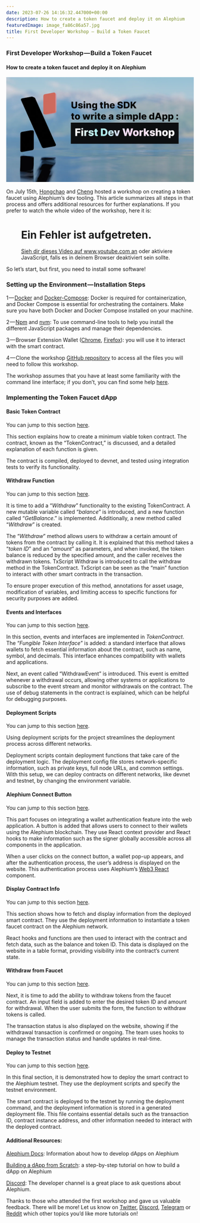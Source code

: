 ```yaml
---
date: 2023-07-26 14:16:32.447000+00:00
description: How to create a token faucet and deploy it on Alephium
featuredImage: image_fa86c86a57.jpg
title: First Developer Workshop — Build a Token Faucet
---
```


### First Developer Workshop — Build a Token Faucet

#### How to create a token faucet and deploy it on Alephium

![](image_fa86c86a57.jpg)

On July 15th, <a href="https://github.com/h0ngcha0" class="markup--anchor markup--p-anchor" data-href="https://github.com/h0ngcha0" rel="noopener" target="_blank">Hongchao</a> and <a href="https://twitter.com/wachmc" class="markup--anchor markup--p-anchor" data-href="https://twitter.com/wachmc" rel="noopener" target="_blank">Cheng</a> hosted a workshop on creating a token faucet using Alephium’s dev tooling. This article summarizes all steps in that process and offers additional resources for further explanations. If you prefer to watch the whole video of the workshop, here it is:

<figure id="8cea" class="graf graf--figure graf--iframe graf-after--p">

<h1 id="ein-fehler-ist-aufgetreten." class="message">Ein Fehler ist aufgetreten.</h1>
<a href="https://www.youtube.com/watch?v=YblUxEcXQuY" target="_blank">Sieh dir dieses Video auf www.youtube.com an</a> oder aktiviere JavaScript, falls es in deinem Browser deaktiviert sein sollte.
</figure>

So let’s start, but first, you need to install some software!

### Setting up the Environment — Installation Steps

1 — <a href="https://docs.docker.com/get-docker/" class="markup--anchor markup--p-anchor" data-href="https://docs.docker.com/get-docker/" rel="noopener" target="_blank">Docker</a> and <a href="https://docs.docker.com/compose/install/" class="markup--anchor markup--p-anchor" data-href="https://docs.docker.com/compose/install/" rel="noopener" target="_blank">Docker-Compose</a>: Docker is required for containerization, and Docker Compose is essential for orchestrating the containers. Make sure you have both Docker and Docker Compose installed on your machine.

2 — <a href="https://www.npmjs.com/" class="markup--anchor markup--p-anchor" data-href="https://www.npmjs.com/" rel="noopener" target="_blank">Npm</a> and <a href="https://github.com/nvm-sh/nvm" class="markup--anchor markup--p-anchor" data-href="https://github.com/nvm-sh/nvm" rel="noopener" target="_blank">nvm</a>: To use command-line tools to help you install the different JavaScript packages and manage their dependencies.

3 — Browser Extension Wallet (<a href="https://chrome.google.com/webstore/detail/alephium-extension-wallet/gdokollfhmnbfckbobkdbakhilldkhcj" class="markup--anchor markup--p-anchor" data-href="https://chrome.google.com/webstore/detail/alephium-extension-wallet/gdokollfhmnbfckbobkdbakhilldkhcj" rel="noopener" target="_blank">Chrome</a>, <a href="https://addons.mozilla.org/en-US/firefox/addon/alephiumextensionwallet/" class="markup--anchor markup--p-anchor" data-href="https://addons.mozilla.org/en-US/firefox/addon/alephiumextensionwallet/" rel="noopener" target="_blank">Firefox</a>): you will use it to interact with the smart contract.

4 — Clone the workshop <a href="https://github.com/alephium/dev-workshop-01" class="markup--anchor markup--p-anchor" data-href="https://github.com/alephium/dev-workshop-01" rel="noopener" target="_blank">GitHub repository</a> to access all the files you will need to follow this workshop.

The workshop assumes that you have at least some familiarity with the command line interface; if you don’t, you can find some help <a href="https://www.youtube.com/watch?v=YblUxEcXQuY&amp;t=115s" class="markup--anchor markup--p-anchor" data-href="https://www.youtube.com/watch?v=YblUxEcXQuY&amp;t=115s" rel="noopener" target="_blank">here</a>.

### Implementing the Token Faucet dApp

#### Basic Token Contract

You can jump to this section <a href="https://www.youtube.com/watch?v=YblUxEcXQuY&amp;t=1360s" class="markup--anchor markup--p-anchor" data-href="https://www.youtube.com/watch?v=YblUxEcXQuY&amp;t=1360s" rel="noopener" target="_blank">here</a>.

This section explains how to create a minimum viable token contract. The contract, known as the “TokenContract,” is discussed, and a detailed explanation of each function is given.

The contract is compiled, deployed to devnet, and tested using integration tests to verify its functionality.

#### Withdraw Function

You can jump to this section <a href="https://www.youtube.com/watch?v=YblUxEcXQuY&amp;t=1915s" class="markup--anchor markup--p-anchor" data-href="https://www.youtube.com/watch?v=YblUxEcXQuY&amp;t=1915s" rel="noopener" target="_blank">here</a>.

It is time to add a “_Withdraw_” functionality to the existing TokenContract. A new mutable variable called “_balance_” is introduced, and a new function called “_GetBalance_.” is implemented. Additionally, a new method called “_Withdraw_” is created.

The “_Withdraw_” method allows users to withdraw a certain amount of tokens from the contract by calling it. It is explained that this method takes a “_token ID_” and an “_amount_” as parameters, and when invoked, the token balance is reduced by the specified amount, and the caller receives the withdrawn tokens. TxScript Withdraw is introduced to call the withdraw method in the TokenContract. TxScript can be seen as the “main” function to interact with other smart contracts in the transaction.

To ensure proper execution of this method, annotations for asset usage, modification of variables, and limiting access to specific functions for security purposes are added.

#### Events and Interfaces

You can jump to this section <a href="https://www.youtube.com/watch?v=YblUxEcXQuY&amp;t=2853s" class="markup--anchor markup--p-anchor" data-href="https://www.youtube.com/watch?v=YblUxEcXQuY&amp;t=2853s" rel="noopener" target="_blank">here</a>.

In this section, events and interfaces are implemented in _TokenContract_. The “_Fungible Token Interface_” is added: a standard interface that allows wallets to fetch essential information about the contract, such as name, symbol, and decimals. This interface enhances compatibility with wallets and applications.

Next, an event called “WithdrawEvent” is introduced. This event is emitted whenever a withdrawal occurs, allowing other systems or applications to subscribe to the event stream and monitor withdrawals on the contract. The use of debug statements in the contract is explained, which can be helpful for debugging purposes.

#### Deployment Scripts

You can jump to this section <a href="https://www.youtube.com/watch?v=YblUxEcXQuY&amp;t=3312s" class="markup--anchor markup--p-anchor" data-href="https://www.youtube.com/watch?v=YblUxEcXQuY&amp;t=3312s" rel="noopener" target="_blank">here</a>.

Using deployment scripts for the project streamlines the deployment process across different networks.

Deployment scripts contain deployment functions that take care of the deployment logic. The deployment config file stores network-specific information, such as private keys, full node URLs, and common settings. With this setup, we can deploy contracts on different networks, like devnet and testnet, by changing the environment variable.

#### Alephium Connect Button

You can jump to this section <a href="https://www.youtube.com/watch?v=YblUxEcXQuY&amp;t=3944s" class="markup--anchor markup--p-anchor" data-href="https://www.youtube.com/watch?v=YblUxEcXQuY&amp;t=3944s" rel="noopener" target="_blank">here</a>.

This part focuses on integrating a wallet authentication feature into the web application. A button is added that allows users to connect to their wallets using the Alephium blockchain. They use React context provider and React hooks to make information such as the signer globally accessible across all components in the application.

When a user clicks on the connect button, a wallet pop-up appears, and after the authentication process, the user’s address is displayed on the website. This authentication process uses Alephium’s <a href="https://github.com/alephium/alephium-web3/tree/master/packages/web3-react" class="markup--anchor markup--p-anchor" data-href="https://github.com/alephium/alephium-web3/tree/master/packages/web3-react" rel="noopener" target="_blank">Web3 React</a> <a href="https://github.com/alephium/alephium-web3-react" class="markup--anchor markup--p-anchor" data-href="https://github.com/alephium/alephium-web3-react" rel="noopener" target="_blank"></a> component.

#### Display Contract Info

You can jump to this section <a href="https://www.youtube.com/watch?v=YblUxEcXQuY&amp;t=4352s" class="markup--anchor markup--p-anchor" data-href="https://www.youtube.com/watch?v=YblUxEcXQuY&amp;t=4352s" rel="noopener" target="_blank">here</a>.

This section shows how to fetch and display information from the deployed smart contract. They use the deployment information to instantiate a token faucet contract on the Alephium network.

React hooks and functions are then used to interact with the contract and fetch data, such as the balance and token ID. This data is displayed on the website in a table format, providing visibility into the contract’s current state.

#### Withdraw from Faucet

You can jump to this section <a href="https://www.youtube.com/watch?v=YblUxEcXQuY&amp;t=5040s" class="markup--anchor markup--p-anchor" data-href="https://www.youtube.com/watch?v=YblUxEcXQuY&amp;t=5040s" rel="noopener" target="_blank">here</a>.

Next, it is time to add the ability to withdraw tokens from the faucet contract. An input field is added to enter the desired token ID and amount for withdrawal. When the user submits the form, the function to withdraw tokens is called.

The transaction status is also displayed on the website, showing if the withdrawal transaction is confirmed or ongoing. The team uses hooks to manage the transaction status and handle updates in real-time.

#### Deploy to Testnet

You can jump to this section <a href="https://www.youtube.com/watch?v=YblUxEcXQuY&amp;t=5040s" class="markup--anchor markup--p-anchor" data-href="https://www.youtube.com/watch?v=YblUxEcXQuY&amp;t=5040s" rel="noopener" target="_blank">here</a>.

In this final section, it is demonstrated how to deploy the smart contract to the Alephium testnet. They use the deployment scripts and specify the testnet environment.

The smart contract is deployed to the testnet by running the deployment command, and the deployment information is stored in a generated deployment file. This file contains essential details such as the transaction ID, contract instance address, and other information needed to interact with the deployed contract.

#### Additional Resources:

<a href="https://docs.alephium.org/" class="markup--anchor markup--p-anchor" data-href="https://docs.alephium.org/" rel="noopener" target="_blank">Alephium Docs</a>: Information about how to develop dApps on Alephium

<a href="https://docs.alephium.org/dapps/build-dapp-from-scratch/#whats-next" class="markup--anchor markup--p-anchor" data-href="https://docs.alephium.org/dapps/build-dapp-from-scratch/#whats-next" rel="noopener" target="_blank">Building a dApp from Scratch</a>: a step-by-step tutorial on how to build a dApp on Alephium

<a href="http://alephium.org/discord" class="markup--anchor markup--p-anchor" data-href="http://alephium.org/discord" rel="noopener" target="_blank">Discord</a>: The developer channel is a great place to ask questions about Alephium.

Thanks to those who attended the first workshop and gave us valuable feedback. There will be more! Let us know on <a href="https://twitter.com/alephium" class="markup--anchor markup--p-anchor" data-href="https://twitter.com/alephium" rel="noopener" target="_blank">Twitter</a>, <a href="http://alephium.org/discord" class="markup--anchor markup--p-anchor" data-href="http://alephium.org/discord" rel="noopener" target="_blank">Discord</a>, <a href="https://t.me/alephiumgroup" class="markup--anchor markup--p-anchor" data-href="https://t.me/alephiumgroup" rel="noopener" target="_blank">Telegram</a> or <a href="https://www.reddit.com/r/Alephium/" class="markup--anchor markup--p-anchor" data-href="https://www.reddit.com/r/Alephium/" rel="noopener" target="_blank">Reddit</a> which other topics you’d like more tutorials on!
